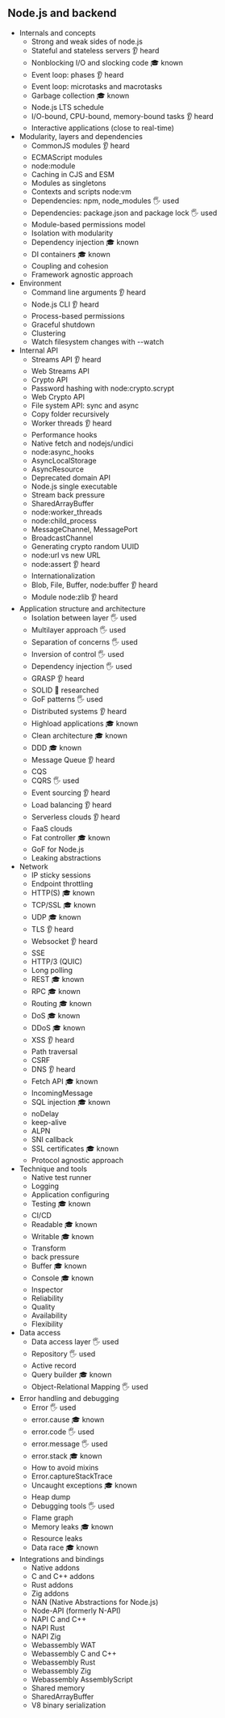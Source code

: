 ## Node.js and backend

- Internals and concepts
  - Strong and weak sides of node.js
  - Stateful and stateless servers 👂 heard
  - Nonblocking I/O and slocking code 🎓 known
  - Event loop: phases 👂 heard
  - Event loop: microtasks and macrotasks
  - Garbage collection 🎓 known
  - Node.js LTS schedule
  - I/O-bound, CPU-bound, memory-bound tasks 👂 heard
  - Interactive applications (close to real-time)
- Modularity, layers and dependencies
  - CommonJS modules 👂 heard
  - ECMAScript modules
  - node:module
  - Caching in CJS and ESM
  - Modules as singletons
  - Contexts and scripts node:vm
  - Dependencies: npm, node_modules 🖐️ used
  - Dependencies: package.json and package lock 🖐️ used
  - Module-based permissions model
  - Isolation with modularity
  - Dependency injection 🎓 known
  - DI containers 🎓 known
  - Coupling and cohesion
  - Framework agnostic approach
- Environment
  - Command line arguments 👂 heard
  - Node.js CLI 👂 heard
  - Process-based permissions
  - Graceful shutdown
  - Clustering
  - Watch filesystem changes with --watch
- Internal API
  - Streams API 👂 heard
  - Web Streams API
  - Crypto API
  - Password hashing with node:crypto.scrypt
  - Web Crypto API
  - File system API: sync and async
  - Copy folder recursively
  - Worker threads 👂 heard
  - Performance hooks
  - Native fetch and nodejs/undici
  - node:async_hooks
  - AsyncLocalStorage
  - AsyncResource
  - Deprecated domain API
  - Node.js single executable
  - Stream back pressure
  - SharedArrayBuffer
  - node:worker_threads
  - node:child_process
  - MessageChannel, MessagePort
  - BroadcastChannel
  - Generating crypto random UUID
  - node:url vs new URL
  - node:assert 👂 heard
  - Internationalization
  - Blob, File, Buffer, node:buffer 👂 heard
  - Module node:zlib 👂 heard
- Application structure and architecture
  - Isolation between layer 🖐️ used
  - Multilayer approach 🖐️ used
  - Separation of concerns 🖐️ used
  - Inversion of control 🖐️ used
  - Dependency injection 🖐️ used
  - GRASP 👂 heard
  - SOLID 🔬 researched
  - GoF patterns 🖐️ used
  - Distributed systems 👂 heard
  - Highload applications 🎓 known
  - Clean architecture 🎓 known
  - DDD 🎓 known
  - Message Queue 👂 heard
  - CQS
  - CQRS 🖐️ used
  - Event sourcing 👂 heard
  - Load balancing 👂 heard
  - Serverless clouds 👂 heard
  - FaaS clouds
  - Fat controller 🎓 known
  - GoF for Node.js
  - Leaking abstractions
- Network
  - IP sticky sessions
  - Endpoint throttling
  - HTTP(S) 🎓 known
  - TCP/SSL 🎓 known
  - UDP 🎓 known
  - TLS 👂 heard
  - Websocket 👂 heard
  - SSE
  - HTTP/3 (QUIC)
  - Long polling
  - REST 🎓 known
  - RPC 🎓 known
  - Routing 🎓 known
  - DoS 🎓 known
  - DDoS 🎓 known
  - XSS 👂 heard
  - Path traversal
  - CSRF
  - DNS 👂 heard
  - Fetch API 🎓 known
  - IncomingMessage
  - SQL injection 🎓 known
  - noDelay
  - keep-alive
  - ALPN
  - SNI callback
  - SSL certificates 🎓 known
  - Protocol agnostic approach
- Technique and tools
  - Native test runner
  - Logging
  - Application configuring
  - Testing 🎓 known
  - CI/CD
  - Readable 🎓 known
  - Writable 🎓 known
  - Transform
  - back pressure
  - Buffer 🎓 known
  - Console 🎓 known
  - Inspector
  - Reliability
  - Quality
  - Availability
  - Flexibility
- Data access
  - Data access layer 🖐️ used
  - Repository 🖐️ used
  - Active record
  - Query builder 🎓 known
  - Object-Relational Mapping 🖐️ used
- Error handling and debugging
  - Error 🖐️ used
  - error.cause 🎓 known
  - error.code 🖐️ used
  - error.message 🖐️ used
  - error.stack 🎓 known
  - How to avoid mixins
  - Error.captureStackTrace
  - Uncaught exceptions 🎓 known
  - Heap dump
  - Debugging tools 🖐️ used
  - Flame graph
  - Memory leaks 🎓 known
  - Resource leaks
  - Data race 🎓 known
- Integrations and bindings
  - Native addons
  - C and C++ addons
  - Rust addons
  - Zig addons
  - NAN (Native Abstractions for Node.js)
  - Node-API (formerly N-API)
  - NAPI C and C++
  - NAPI Rust
  - NAPI Zig
  - Webassembly WAT
  - Webassembly C and C++
  - Webassembly Rust
  - Webassembly Zig
  - Webassembly AssemblyScript
  - Shared memory
  - SharedArrayBuffer
  - V8 binary serialization
